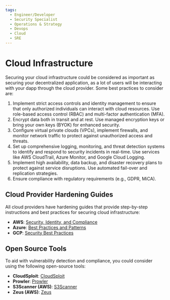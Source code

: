 ```yaml
---
tags:
  - Engineer/Developer
  - Security Specialist
  - Operations & Strategy
  - Devops
  - Cloud
  - SRE
---
```


# Cloud Infrastructure

Securing your cloud infrastructure could be considered as important as securing your decentralized application, as a lot of users will be interacting with your dapp through the cloud provider. Some best practices to consider are:

1. Implement strict access controls and identity management to ensure that only authorized individuals can interact with cloud resources. Use role-based access control (RBAC) and multi-factor authentication (MFA).
2. Encrypt data both in transit and at rest. Use managed encryption keys or bring your own keys (BYOK) for enhanced security.
3. Configure virtual private clouds (VPCs), implement firewalls, and monitor network traffic to protect against unauthorized access and threats.
4. Set up comprehensive logging, monitoring, and threat detection systems to identify and respond to security incidents in real-time. Use services like AWS CloudTrail, Azure Monitor, and Google Cloud Logging.
5. Implement high availability, data backup, and disaster recovery plans to protect against service disruptions. Use automated fail-over and replication strategies.
6. Ensure compliance with regulatory requirements (e.g., GDPR, MiCA).

## Cloud Provider Hardening Guides

All cloud providers have hardening guides that provide step-by-step instructions and best practices for securing cloud infrastructure:

- **AWS**: [Security, Identity, and Compliance](https://aws.amazon.com/architecture/security-identity-compliance/)
- **Azure**: [Best Practices and Patterns](https://learn.microsoft.com/en-us/azure/security/fundamentals/best-practices-and-patterns)
- **GCP**: [Security Best Practices](https://cloud.google.com/security/best-practices)

## Open Source Tools

To aid with vulnerability detection and compliance, you could consider using the following open-source tools:

- **CloudSploit**: [CloudSploit](https://github.com/aquasecurity/cloudsploit)
- **Prowler**: [Prowler](https://github.com/prowler-cloud/prowler)
- **S3Scanner (AWS)**: [S3Scanner](https://github.com/sa7mon/S3Scanner)
- **Zeus (AWS)**: [Zeus](https://github.com/DenizParlak/Zeus)